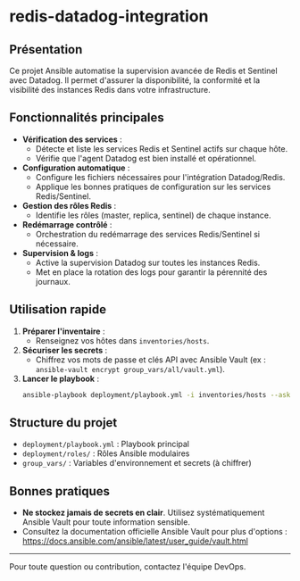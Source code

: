 # redis-datadog-integration

## Présentation

Ce projet Ansible automatise la supervision avancée de Redis et Sentinel avec Datadog. Il permet d'assurer la disponibilité, la conformité et la visibilité des instances Redis dans votre infrastructure.

## Fonctionnalités principales

- **Vérification des services** :
  - Détecte et liste les services Redis et Sentinel actifs sur chaque hôte.
  - Vérifie que l'agent Datadog est bien installé et opérationnel.
- **Configuration automatique** :
  - Configure les fichiers nécessaires pour l'intégration Datadog/Redis.
  - Applique les bonnes pratiques de configuration sur les services Redis/Sentinel.
- **Gestion des rôles Redis** :
  - Identifie les rôles (master, replica, sentinel) de chaque instance.
- **Redémarrage contrôlé** :
  - Orchestration du redémarrage des services Redis/Sentinel si nécessaire.
- **Supervision & logs** :
  - Active la supervision Datadog sur toutes les instances Redis.
  - Met en place la rotation des logs pour garantir la pérennité des journaux.

## Utilisation rapide

1. **Préparer l'inventaire** :
   - Renseignez vos hôtes dans `inventories/hosts`.
2. **Sécuriser les secrets** :
   - Chiffrez vos mots de passe et clés API avec Ansible Vault (ex : `ansible-vault encrypt group_vars/all/vault.yml`).
3. **Lancer le playbook** :
   ```bash
   ansible-playbook deployment/playbook.yml -i inventories/hosts --ask-vault-pass
   ```

## Structure du projet

- `deployment/playbook.yml` : Playbook principal
- `deployment/roles/` : Rôles Ansible modulaires
- `group_vars/` : Variables d'environnement et secrets (à chiffrer)

## Bonnes pratiques

- **Ne stockez jamais de secrets en clair**. Utilisez systématiquement Ansible Vault pour toute information sensible.
- Consultez la documentation officielle Ansible Vault pour plus d'options : https://docs.ansible.com/ansible/latest/user_guide/vault.html

---

Pour toute question ou contribution, contactez l'équipe DevOps. 
